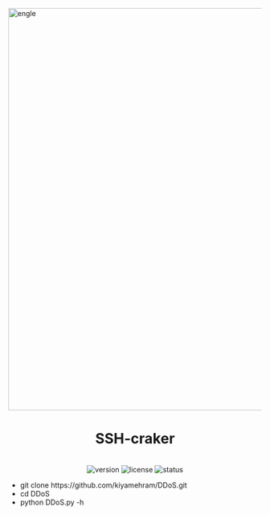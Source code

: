 <p align="center">

  <img src="https://www.temporarytattoos.com/cdn/shop/files/IF66-BRD24_PRODUCT_IMAGE.jpg?v=1709131775&width=2048" alt="engle" align="center" width="800"></p>

<h1 align="center"> SSH-craker</h1>
<p align="center">
  <br>
  <img src="https://img.shields.io/badge/version-1.0.0-blue" alt="version">
  <img src="https://img.shields.io/badge/license-MIT-green" alt="license">
  <img src="https://img.shields.io/badge/status-active-brightgreen" alt="status">
</p>
<ul>
<li>git clone https://github.com/kiyamehram/DDoS.git</li>
<li>cd DDoS</li>
<li>python DDoS.py -h</li>
</ul>
